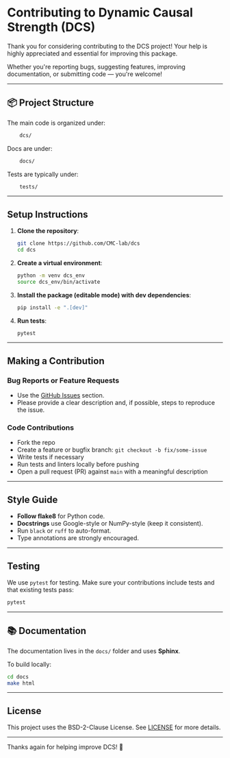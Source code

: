 # Contributing to Dynamic Causal Strength (DCS)

Thank you for considering contributing to the DCS project!
Your help is highly appreciated and essential for improving this package.

Whether you're reporting bugs, suggesting features, improving documentation, or submitting code — you're welcome!

---

## 📦 Project Structure

The main code is organized under:

```bash
    dcs/
```

Docs are under:

```bash
    docs/
```

Tests are typically under:

```bash
    tests/
```

---

## Setup Instructions

1. **Clone the repository**:

   ```bash
   git clone https://github.com/CMC-lab/dcs
   cd dcs
   ```

2. **Create a virtual environment**:

   ```bash
   python -m venv dcs_env
   source dcs_env/bin/activate
   ```

3. **Install the package (editable mode) with dev dependencies**:

   ```bash
   pip install -e ".[dev]"
   ```

4. **Run tests**:

   ```bash
   pytest
   ```

---

## Making a Contribution

### Bug Reports or Feature Requests

- Use the [GitHub Issues](https://github.com/CMC-lab/dcs/issues) section.
- Please provide a clear description and, if possible, steps to reproduce the issue.

### Code Contributions

- Fork the repo
- Create a feature or bugfix branch: `git checkout -b fix/some-issue`
- Write tests if necessary
- Run tests and linters locally before pushing
- Open a pull request (PR) against `main` with a meaningful description

---

## Style Guide

- **Follow flake8** for Python code.
- **Docstrings** use Google-style or NumPy-style (keep it consistent).
- Run `black` or `ruff` to auto-format.
- Type annotations are strongly encouraged.

---

## Testing

We use `pytest` for testing. Make sure your contributions include tests and that existing tests pass:

```bash
pytest
```

---

## 📚 Documentation

The documentation lives in the `docs/` folder and uses **Sphinx**.

To build locally:

```bash
cd docs
make html
```

---

## License

This project uses the BSD-2-Clause License. See [LICENSE](./LICENSE) for more details.

---

Thanks again for helping improve DCS! 🙏
